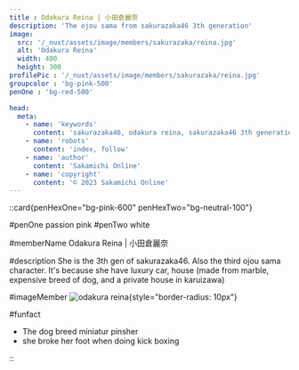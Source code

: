 ```yaml
---
title : Odakura Reina | 小田倉麗奈
description: 'The ojou sama from sakurazaka46 3th generation'
image:
  src: '/_nuxt/assets/image/members/sakurazaka/reina.jpg'
  alt: 'Odakura Reina'
  width: 400
  height: 300
profilePic : '/_nuxt/assets/image/members/sakurazaka/reina.jpg'
groupcolor : 'bg-pink-500'
penOne : 'bg-red-500'

head:
  meta:
    - name: 'keywords'
      content: 'sakurazaka46, odakura reina, sakurazaka46 3th generation'
    - name: 'robots'
      content: 'index, follow'
    - name: 'author'
      content: 'Sakamichi Online'
    - name: 'copyright'
      content: '© 2023 Sakamichi Online'
---
```

::card{penHexOne="bg-pink-600" penHexTwo="bg-neutral-100"}
 
  
#penOne
passion pink
#penTwo
white


#memberName
Odakura Reina | 小田倉麗奈

#description
She is the 3th gen of sakurazaka46. Also the third ojou sama
character. It's because she have luxury car, house (made from
marble, expensive breed of dog, and a private
house in karuizawa)

#imageMember
![odakura reina](/_nuxt/assets/image/members/sakurazaka/reina.jpg){style="border-radius: 10px"}

#funfact
- The dog breed miniatur pinsher
- she broke her foot when doing kick boxing

::

<!--   
   :::
   penlight
   {
    penHexOne="bg-red-500" penHexTwo="bg-sky-500"}
 
  ::: -->
